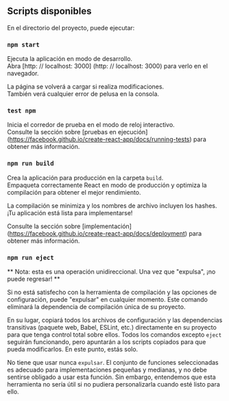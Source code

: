 
## Scripts disponibles

En el directorio del proyecto, puede ejecutar:

### `npm start`

Ejecuta la aplicación en modo de desarrollo. <br />
Abra [http: // localhost: 3000] (http: // localhost: 3000) para verlo en el navegador.

La página se volverá a cargar si realiza modificaciones. <br />
También verá cualquier error de pelusa en la consola.

### `test npm`

Inicia el corredor de prueba en el modo de reloj interactivo. <br />
Consulte la sección sobre [pruebas en ejecución] (https://facebook.github.io/create-react-app/docs/running-tests) para obtener más información.

### `npm run build`

Crea la aplicación para producción en la carpeta `build`. <br />
Empaqueta correctamente React en modo de producción y optimiza la compilación para obtener el mejor rendimiento.

La compilación se minimiza y los nombres de archivo incluyen los hashes. <br />
¡Tu aplicación está lista para implementarse!

Consulte la sección sobre [implementación] (https://facebook.github.io/create-react-app/docs/deployment) para obtener más información.

### `npm run eject`

** Nota: esta es una operación unidireccional. Una vez que "expulsa", ¡no puede regresar! **

Si no está satisfecho con la herramienta de compilación y las opciones de configuración, puede "expulsar" en cualquier momento. Este comando eliminará la dependencia de compilación única de su proyecto.

En su lugar, copiará todos los archivos de configuración y las dependencias transitivas (paquete web, Babel, ESLint, etc.) directamente en su proyecto para que tenga control total sobre ellos. Todos los comandos excepto `eject` seguirán funcionando, pero apuntarán a los scripts copiados para que pueda modificarlos. En este punto, estás solo.

No tiene que usar nunca `expulsar`. El conjunto de funciones seleccionadas es adecuado para implementaciones pequeñas y medianas, y no debe sentirse obligado a usar esta función. Sin embargo, entendemos que esta herramienta no sería útil si no pudiera personalizarla cuando esté listo para ello.

